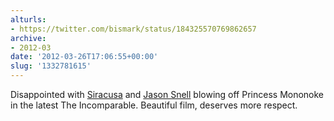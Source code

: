 ```yaml
---
alturls:
- https://twitter.com/bismark/status/184325570769862657
archive:
- 2012-03
date: '2012-03-26T17:06:55+00:00'
slug: '1332781615'
---
```


Disappointed with [Siracusa](https://twitter.com/siracusa) and [Jason Snell](https://twitter.com/jsnell) blowing off Princess Mononoke in the latest The Incomparable. Beautiful film, deserves more respect.

